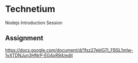 # Technetium

Nodejs Introduction Session

## Assignment 

https://docs.google.com/document/d/1fsz27ekIG7l_FBSL1mIw-1vXTDNJun3HNrP-EG4oR94/edit


